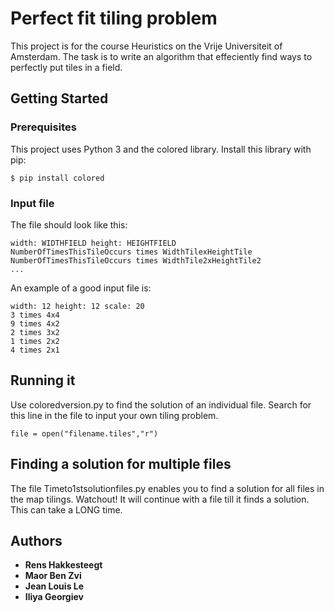 # Perfect fit tiling problem

This project is for the course Heuristics on the Vrije Universiteit of Amsterdam. 
The task is to write an algorithm that effeciently find ways to perfectly put tiles in a field.

## Getting Started

### Prerequisites
This project uses Python 3 and the colored library.
Install this library with pip:
```
$ pip install colored
```

### Input file 

The file should look like this:
```
width: WIDTHFIELD height: HEIGHTFIELD 
NumberOfTimesThisTileOccurs times WidthTilexHeightTile
NumberOfTimesThisTileOccurs times WidthTile2xHeightTile2
...

```

An example of a good input file is:

```
width: 12 height: 12 scale: 20
3 times 4x4
9 times 4x2
2 times 3x2
1 times 2x2
4 times 2x1
```



## Running it
Use coloredversion.py to find the solution of an individual file.
Search for this line in the file to input your own tiling problem.
```
file = open("filename.tiles","r")
```

## Finding a solution for multiple files
The file Timeto1stsolutionfiles.py enables you to find a solution for all files in the map tilings.
Watchout! It will continue with a file till it finds a solution. This can take a LONG time.

## Authors

* **Rens Hakkesteegt**
* **Maor Ben Zvi**
* **Jean Louis Le**
* **Iliya Georgiev**
